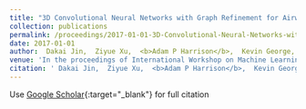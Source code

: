 ```yaml
---
title: "3D Convolutional Neural Networks with Graph Refinement for Airway Segmentation Using Incomplete Data Labels"
collection: publications
permalink: /proceedings/2017-01-01-3D-Convolutional-Neural-Networks-with-Graph-Refinement-for-Airway-Segmentation-Using-Incomplete-Data-Labels
date: 2017-01-01
author:  Dakai Jin,  Ziyue Xu,  <b>Adam P Harrison</b>,  Kevin George,  Daniel J Mollura, 
venue: 'In the proceedings of International Workshop on Machine Learning in Medical Imaging'
citation: ' Dakai Jin,  Ziyue Xu,  <b>Adam P Harrison</b>,  Kevin George,  Daniel J Mollura, &quot;3D Convolutional Neural Networks with Graph Refinement for Airway Segmentation Using Incomplete Data Labels.&quot; <i>In the proceedings of International Workshop on Machine Learning in Medical Imaging</i>, 2017.'
---
```

Use [Google Scholar](https://scholar.google.com/scholar?q=3D+Convolutional+Neural+Networks+with+Graph+Refinement+for+Airway+Segmentation+Using+Incomplete+Data+Labels){:target="_blank"} for full citation